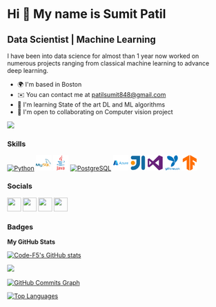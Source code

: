 Hi 👋 My name is Sumit Patil
==========================

Data Scientist | Machine Learning
------------------------------------------------------

I have been into data science for almost than 1 year now worked on numerous projects ranging from classical machine learning to advance deep learning.

* 🌍  I'm based in Boston
* ✉️  You can contact me at [patilsumit848@gmail.com](mailto:patilsumit848@gmail.com)
* 🧠  I'm learning State of the art DL and ML algorithms
* 🤝  I'm open to collaborating on Computer vision project

<a href="https://www.github.com/Code-F5" target="_blank" rel="noreferrer"><img
src="https://img.shields.io/github/followers/Code_F5?logo=github&style=for-the-badge&color=ef4444&labelColor=0f172a" /></a>

### Skills

<p align="left">
<a href="https://www.python.org/" target="_blank" rel="noreferrer"><img src="https://raw.githubusercontent.com/danielcranney/readme-generator/main/public/icons/skills/python-colored.svg" width="36" height="36" alt="Python" /></a>
<a href="https://www.mysql.com/" target="_blank" rel="noreferrer"><img src="https://github.com/devicons/devicon/blob/master/icons/mysql/mysql-original-wordmark.svg" width="36" height="36" alt="MySQL" /></a>
<a href="https://docs.microsoft.com/en-us/cpp/?view=msvc-170" target="_blank" rel="noreferrer"><img src="https://github.com/devicons/devicon/blob/master/icons/java/java-original-wordmark.svg" width="36" height="36" alt="Java" /></a>
<a href="https://www.postgresql.org/" target="_blank" rel="noreferrer"><img src="https://raw.githubusercontent.com/danielcranney/readme-generator/main/public/icons/skills/postgresql-colored.svg" width="36" height="36" alt="PostgreSQL" /></a>
  <a href="https://www.jetbrains.com/idea/" target="_blank" rel="noreferrer"><img src="https://github.com/devicons/devicon/blob/master/icons/azure/azure-original-wordmark.svg" width="36" height="36" alt="Azure" /></a>
 <a href="https://www.jetbrains.com/idea/" target="_blank" rel="noreferrer"><img src="https://github.com/devicons/devicon/blob/master/icons/intellij/intellij-original.svg" width="36" height="36" alt="IntelliJ" /></a> 
 <a href="https://www.jetbrains.com/idea/" target="_blank" rel="noreferrer"><img src="https://github.com/devicons/devicon/blob/master/icons/visualstudio/visualstudio-plain.svg" width="36" height="36" alt="Azure" /></a>
 <a href="https://www.jetbrains.com/idea/" target="_blank" rel="noreferrer"><img src="https://github.com/devicons/devicon/blob/master/icons/yii/yii-plain-wordmark.svg" width="36" height="36" alt="Azure" /></a>
 <a href="https://www.jetbrains.com/idea/" target="_blank" rel="noreferrer"><img src="https://github.com/devicons/devicon/blob/master/icons/tensorflow/tensorflow-original.svg" width="36" height="36" alt="Tensorflow" /></a>
 
  
  

</p>


### Socials

<p align="left"> <a href="https://www.github.com/Code-F5" target="_blank" rel="noreferrer"><img src="https://raw.githubusercontent.com/danielcranney/readme-generator/main/public/icons/socials/github-dark.svg" width="32" height="32" /></a> <a href="https://www.linkedin.com/in/sumit-patil-0b25b4104/" target="_blank" rel="noreferrer"><img src="https://raw.githubusercontent.com/danielcranney/readme-generator/main/public/icons/socials/linkedin.svg" width="32" height="32" /></a> <a href="https://www.stackoverflow.com/users/19185525/sumit-patil" target="_blank" rel="noreferrer"><img src="https://raw.githubusercontent.com/danielcranney/readme-generator/main/public/icons/socials/stackoverflow.svg" width="32" height="32" /></a> <a href="https://www.twitter.com/Mr_Sumit_Patil" target="_blank" rel="noreferrer"><img src="https://raw.githubusercontent.com/danielcranney/readme-generator/main/public/icons/socials/twitter.svg" width="32" height="32" /></a></p>

### Badges

<b>My GitHub Stats</b>

<a href="http://www.github.com/Code_F5"><img src="https://github-readme-stats.vercel.app/api?username=Code-F5&show_icons=true&hide=&count_private=true&title_color=84cc16&text_color=ffffff&icon_color=ef4444&bg_color=0f172a&hide_border=true&show_icons=true" alt="Code-F5's GitHub stats" /></a>

<a href="http://www.github.com/udayzee05"><img src="https://github-readme-streak-stats.herokuapp.com/?user=Code-F5&stroke=ffffff&background=0f172a&ring=84cc16&fire=84cc16&currStreakNum=ffffff&currStreakLabel=84cc16&sideNums=ffffff&sideLabels=ffffff&dates=ffffff&hide_border=true" /></a>

<a href="http://www.github.com/udayzee05"><img src="https://activity-graph.herokuapp.com/graph?username=Code-F5&bg_color=0f172a&color=ffffff&line=ef4444&point=ffffff&area_color=0f172a&area=true&hide_border=true&custom_title=GitHub%20Commits%20Graph" alt="GitHub Commits Graph" /></a>

<a href="https://github.com/udayzee05" align="left"><img src="https://github-readme-stats.vercel.app/api/top-langs/?username=Code-F5&langs_count=10&title_color=84cc16&text_color=ffffff&icon_color=ef4444&bg_color=0f172a&hide_border=true&locale=en&custom_title=Top%20%Languages" alt="Top Languages" /></a>
